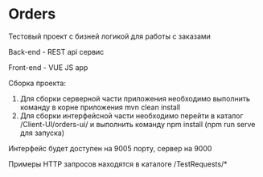 # Orders

Тестовый проект с бизней логикой для работы с заказами

Back-end - REST api сервис

Front-end - VUE JS app

Сборка проекта:
1. Для сборки серверной части приложения необходимо выполнить команду в корне приложения mvn clean install
2. Для сборки интерфейсной части необходимо перейти в каталог /Client-UI/orders-ui/ и выполнить команду npm install (npm run serve для запуска)

Интерфейс будет доступен на 9005 порту, сервер на 9000

Примеры HTTP запросов находятся в каталоге /TestRequests/*
